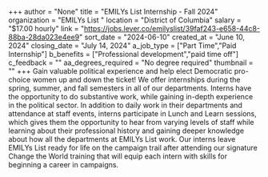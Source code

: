 +++
author = "None"
title = "EMILYs List Internship - Fall 2024"
organization = "EMILYs List "
location = "District of Columbia"
salary = "$17.00 hourly"
link = "https://jobs.lever.co/emilyslist/39faf243-e658-44c8-88ba-28da023e4ee9"
sort_date = "2024-06-10"
created_at = "June 10, 2024"
closing_date = "July 14, 2024"
a_job_type = ["Part Time","Paid Internship"]
b_benefits = ["Professional development","paid time off"]
c_feedback = ""
aa_degrees_required = "No degree required"
thumbnail = ""
+++
Gain valuable political experience and help elect Democratic pro-choice women up and down the ticket! We offer internships during the spring, summer, and fall semesters in all of our departments. Interns have the opportunity to do substantive work, while gaining in-depth experience in the political sector. In addition to daily work in their departments and attendance at staff events, interns participate in Lunch and Learn sessions, which gives them the opportunity to hear from varying levels of staff while learning about their professional history and gaining deeper knowledge about how all the departments at EMILYs List work. Our interns leave EMILYs List ready for life on the campaign trail after attending our signature Change the World training that will equip each intern with skills for beginning a career in campaigns.
